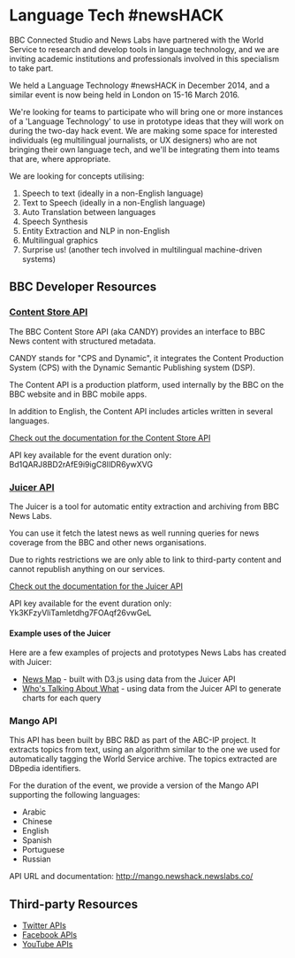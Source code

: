 # Language Tech #newsHACK

<p class="lead">
BBC Connected Studio and News Labs have partnered with the World Service to research and develop tools in language technology, and we are inviting academic institutions and professionals involved in this specialism to take part.
</p>
<p>
We held a Language Technology #newsHACK in December 2014, and a similar event is now being held in London on 15-16 March 2016.
</p>
<p>
We're looking for teams to participate who will bring one or more instances of a 'Language Technology' to use in prototype ideas that they will work on during the two-day hack event. We are making some space for interested individuals (eg multilingual journalists, or UX designers) who are not bringing their own language tech, and we'll be integrating them into teams that are, where appropriate.
</p>
<p>
We are looking for concepts utilising:
</p>
<ol>
  <li>Speech to text (ideally in a non-English language)</li>
  <li>Text to Speech (ideally in a non-English language)</li>
  <li>Auto Translation between languages</li>
  <li>Speech Synthesis</li>
  <li>Entity Extraction and NLP in non-English</li>
  <li>Multilingual graphics</li>
  <li>Surprise us! (another tech involved in multilingual machine-driven systems)</li>
</ol>

## BBC Developer Resources
 
### [Content Store API](CANDY.html)
 
The BBC Content Store API (aka CANDY) provides an interface to BBC News content with structured metadata.
 
CANDY stands for "CPS and Dynamic", it integrates the Content Production System (CPS) with the Dynamic Semantic Publishing system (DSP).
 
The Content API is a production platform, used internally by the BBC on the BBC website and in BBC mobile apps.
 
In addition to English, the Content API includes articles written in several languages.
 
[Check out the documentation for the Content Store API](CANDY.html)

API key available for the event duration only: Bd1QARJ8BD2rAfE9i9igC8IlDR6ywXVG

### [Juicer API](Juicer.html)

The Juicer is a tool for automatic entity extraction and archiving from BBC News Labs.

You can use it fetch the latest news as well running queries for news coverage from the BBC and other news organisations.

Due to rights restrictions we are only able to link to third-party content and cannot republish anything on our services.

[Check out the documentation for the Juicer API](Juicer.html)

API key available for the event duration only: Yk3KFzyVliTamletdhg7FOAqf26vwGeL

#### Example uses of the Juicer

Here are a few examples of projects and prototypes News Labs has created with Juicer:

* [News Map](http://newsmap.bbcnewslabs.co.uk) - built with D3.js using data from the Juicer API
* [Who's Talking About What](http://wat.bbcnewslabs.co.uk) - using data from the Juicer API to generate charts for each query

### Mango API

This API has been built by BBC R&D as part of the ABC-IP project. It extracts topics from text, using an algorithm similar to the one we used for automatically tagging the World Service archive. The topics extracted are DBpedia identifiers.

For the duration of the event, we provide a version of the Mango API supporting the following languages:

* Arabic
* Chinese
* English
* Spanish
* Portuguese
* Russian

API URL and documentation: http://mango.newshack.newslabs.co/

## Third-party Resources

* [Twitter APIs](https://dev.twitter.com/)
* [Facebook APIs](https://developers.facebook.com/)
* [YouTube APIs](https://developers.google.com/youtube/)
